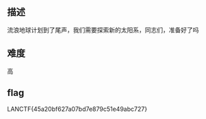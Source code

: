 ## 描述

流浪地球计划到了尾声，我们需要探索新的太阳系，同志们，准备好了吗

## 难度

高

## flag

LANCTF{45a20bf627a07bd7e879c51e49abc727}
